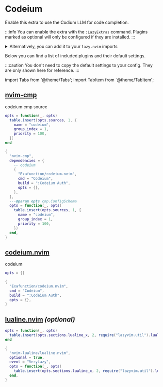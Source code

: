 # Codeium

Enable this extra to use the Codium LLM for code completion.

<!-- plugins:start -->

:::info
You can enable the extra with the `:LazyExtras` command.
Plugins marked as optional will only be configured if they are installed.
:::

<details>
<summary>Alternatively, you can add it to your <code>lazy.nvim</code> imports</summary>

```lua title="lua/config/lazy.lua" {4}
require("lazy").setup({
  spec = {
    { "LazyVim/LazyVim", import = "lazyvim.plugins" },
    { import = "lazyvim.plugins.extras.coding.codeium" },
    { import = "plugins" },
  },
})
```

</details>

Below you can find a list of included plugins and their default settings.

:::caution
You don't need to copy the default settings to your config.
They are only shown here for reference.
:::

import Tabs from '@theme/Tabs';
import TabItem from '@theme/TabItem';

## [nvim-cmp](https://github.com/hrsh7th/nvim-cmp)

codeium cmp source

<Tabs>

<TabItem value="opts" label="Options">

```lua
opts = function(_, opts)
  table.insert(opts.sources, 1, {
    name = "codeium",
    group_index = 1,
    priority = 100,
  })
end
```

</TabItem>

<TabItem value="code" label="Full Spec">

```lua
{
  "nvim-cmp",
  dependencies = {
    -- codeium
    {
      "Exafunction/codeium.nvim",
      cmd = "Codeium",
      build = ":Codeium Auth",
      opts = {},
    },
  },
  ---@param opts cmp.ConfigSchema
  opts = function(_, opts)
    table.insert(opts.sources, 1, {
      name = "codeium",
      group_index = 1,
      priority = 100,
    })
  end,
}
```

</TabItem>

</Tabs>

## [codeium.nvim](https://github.com/Exafunction/codeium.nvim)

codeium

<Tabs>

<TabItem value="opts" label="Options">

```lua
opts = {}
```

</TabItem>

<TabItem value="code" label="Full Spec">

```lua
{
  "Exafunction/codeium.nvim",
  cmd = "Codeium",
  build = ":Codeium Auth",
  opts = {},
}
```

</TabItem>

</Tabs>

## [lualine.nvim](https://github.com/nvim-lualine/lualine.nvim) _(optional)_

<Tabs>

<TabItem value="opts" label="Options">

```lua
opts = function(_, opts)
  table.insert(opts.sections.lualine_x, 2, require("lazyvim.util").lualine.cmp_source("codeium"))
end
```

</TabItem>

<TabItem value="code" label="Full Spec">

```lua
{
  "nvim-lualine/lualine.nvim",
  optional = true,
  event = "VeryLazy",
  opts = function(_, opts)
    table.insert(opts.sections.lualine_x, 2, require("lazyvim.util").lualine.cmp_source("codeium"))
  end,
}
```

</TabItem>

</Tabs>

<!-- plugins:end -->
